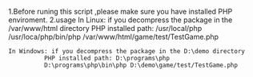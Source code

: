 1.Before runing this script ,please make sure you have installed PHP enviroment.
2.usage
    In Linux: if you decompress the package in the /var/www/html directory
              PHP installed path: /usr/local/php
              /usr/loca/php/bin/php /var/www/html/game/test/TestGame.php

    In Windows: if you decompress the package in the D:\demo directory
              PHP installed path: D:\programs\php
              D:\programs\php\bin\php D:\demo\game/test/TestGame.php

